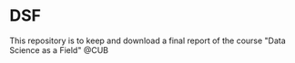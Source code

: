 # DSF
This repository is to keep and download a final report of the course "Data Science as a Field" @CUB 
